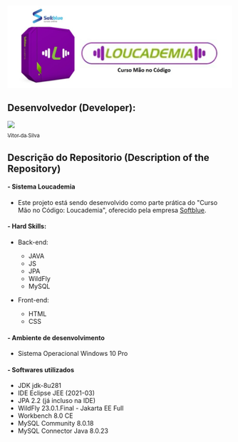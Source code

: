 <p align="center">
  <img src="https://github.com/vitordasilvadev/loucademia/blob/003f6d1c5b2961b1ba34d7533c862caa2597c6bb/capa.jpg">
</p>


## Desenvolvedor (Developer):

[<img src="https://avatars.githubusercontent.com/u/82538473?v=4" width=115><br><sub>Vitor da Silva</sub>](https://github.com/vitordasilvadev)

## Descrição do Repositorio (Description of the Repository)

#### -	Sistema Loucademia
-	Este projeto está sendo desenvolvido como parte prática do "Curso Mão no Código: Loucademia", oferecido pela empresa [Softblue](https://www.softblue.com.br).
	
#### -	Hard Skills:
-	Back-end:
	-	JAVA
	-	JS
	-	JPA
	-	WildFly
	-	MySQL

-	Front-end:
	-	HTML
	-	CSS</li>


#### - Ambiente de desenvolvimento
-	Sistema Operacional Windows 10 Pro
			
#### - Softwares utilizados 
-	JDK jdk-8u281
-	IDE Eclipse JEE (2021-03)
-	JPA 2.2 (já incluso na IDE)
-	WildFly 23.0.1.Final - Jakarta EE Full
-	Workbench 8.0 CE
-	MySQL Community 8.0.18
-	MySQL Connector Java 8.0.23
